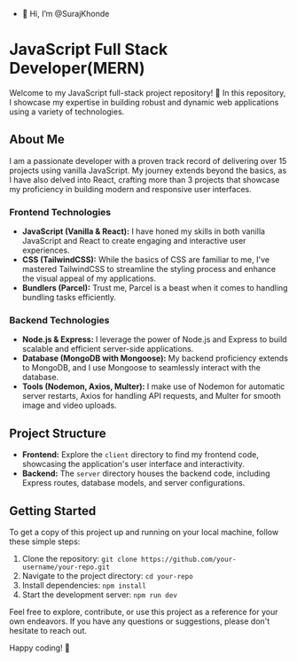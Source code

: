 - 👋 Hi, I’m @SurajKhonde
# JavaScript Full Stack Developer(MERN)

Welcome to my JavaScript full-stack project repository! 🚀 In this repository, I showcase my expertise in building robust and dynamic web applications using a variety of technologies.

## About Me

I am a passionate developer with a proven track record of delivering over 15 projects using vanilla JavaScript. My journey extends beyond the basics, as I have also delved into React, crafting more than 3 projects that showcase my proficiency in building modern and responsive user interfaces.

### Frontend Technologies

- **JavaScript (Vanilla & React):** I have honed my skills in both vanilla JavaScript and React to create engaging and interactive user experiences.
- **CSS (TailwindCSS):** While the basics of CSS are familiar to me, I've mastered TailwindCSS to streamline the styling process and enhance the visual appeal of my applications.
- **Bundlers (Parcel):** Trust me, Parcel is a beast when it comes to handling bundling tasks efficiently.

### Backend Technologies

- **Node.js & Express:** I leverage the power of Node.js and Express to build scalable and efficient server-side applications.
- **Database (MongoDB with Mongoose):** My backend proficiency extends to MongoDB, and I use Mongoose to seamlessly interact with the database.
- **Tools (Nodemon, Axios, Multer):** I make use of Nodemon for automatic server restarts, Axios for handling API requests, and Multer for smooth image and video uploads.

## Project Structure

- **Frontend:** Explore the `client` directory to find my frontend code, showcasing the application's user interface and interactivity.
- **Backend:** The `server` directory houses the backend code, including Express routes, database models, and server configurations.

## Getting Started

To get a copy of this project up and running on your local machine, follow these simple steps:

1. Clone the repository: `git clone https://github.com/your-username/your-repo.git`
2. Navigate to the project directory: `cd your-repo`
3. Install dependencies: `npm install`
4. Start the development server: `npm run dev`

Feel free to explore, contribute, or use this project as a reference for your own endeavors. If you have any questions or suggestions, please don't hesitate to reach out.

Happy coding! 🚀



